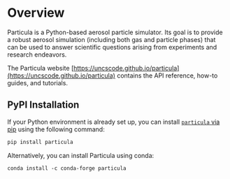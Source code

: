 
# Overview

Particula is a Python-based aerosol particle simulator. Its goal is to provide a robust aerosol simulation (including both gas and particle phases) that can be used to answer scientific questions arising from experiments and research endeavors.

The Particula website [https://uncscode.github.io/particula](https://uncscode.github.io/particula) contains the API reference, how-to guides, and tutorials.

## PyPI Installation

If your Python environment is already set up, you can install [`particula` via pip](https://pypi.org/project/particula/) using the following command:

``` bash
pip install particula
```

Alternatively, you can install Particula using conda:

```
conda install -c conda-forge particula
```
